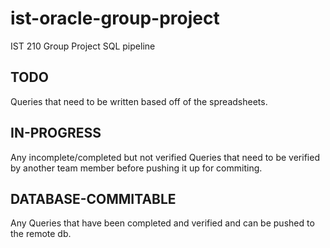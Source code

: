 # ist-oracle-group-project
IST 210 Group Project SQL pipeline


## TODO
Queries that need to be written based off of the spreadsheets.

## IN-PROGRESS

Any incomplete/completed but not verified Queries that need to be verified by another team member before pushing it up for commiting.

## DATABASE-COMMITABLE 

Any Queries that have been completed and verified and can be pushed to the remote db. 


